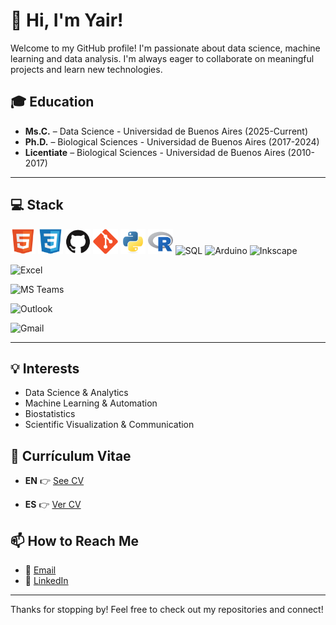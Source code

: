 # 👋 Hi, I'm Yair!
Welcome to my GitHub profile! I'm passionate about data science, machine learning and data analysis. I'm always eager to collaborate on meaningful projects and learn new technologies.

## 🎓 Education
- **Ms.C.** – Data Science - Universidad de Buenos Aires (2025-Current)
- **Ph.D.** – Biological Sciences - Universidad de Buenos Aires (2017-2024)
- **Licentiate** – Biological Sciences - Universidad de Buenos Aires (2010-2017)

---

## 💻 Stack
<p>
  <!-- HTML y CSS--> 
  <img src="https://raw.githubusercontent.com/devicons/devicon/master/icons/html5/html5-original.svg" alt="HTML5" title="HTML5" width="40" height="40" />
  <img src="https://raw.githubusercontent.com/devicons/devicon/master/icons/css3/css3-original.svg" alt="CSS3" title="CSS3"  width="40" height="40" />
  <!-- GitHub -->
  <img src="https://raw.githubusercontent.com/devicons/devicon/master/icons/github/github-original.svg" alt="GitHub" title="GitHub" width="40" height="40" />
  <!-- Git -->
  <img src="https://raw.githubusercontent.com/devicons/devicon/master/icons/git/git-original.svg" alt="Git" title="Git" width="40" height="40" />
  <!-- Python -->
  <img src="https://raw.githubusercontent.com/devicons/devicon/master/icons/python/python-original.svg" alt="Python" title="Python" width="40" height="40" />
  <!-- R -->
  <img src="https://raw.githubusercontent.com/devicons/devicon/master/icons/r/r-original.svg" alt="R" title="R" width="40" height="40" />
  <!-- SQL -->
  <img src="https://cdn.jsdelivr.net/gh/devicons/devicon@latest/icons/azuresqldatabase/azuresqldatabase-original.svg" alt="SQL" title="SQL" width="40" height="40" />
  <!-- Arduino-->
  <img src="https://cdn.jsdelivr.net/gh/devicons/devicon@latest/icons/arduino/arduino-original.svg" alt="Arduino" title="Arduino" width="40" height="40" />
  <!-- Inkscape -->
  <img src="https://cdn.jsdelivr.net/gh/devicons/devicon@latest/icons/inkscape/inkscape-original.svg" alt="Inkscape" title="Inkscape" width="40" height="40"/>

  <!-- Excel -->
  <img src="https://upload.wikimedia.org/wikipedia/commons/7/7f/Microsoft_Office_Excel_%282019%E2%80%93present%29.svg"
       alt="Excel" title="Microsoft Excel" width="40" height="40" />

  <!-- Teams -->
  <img src="https://upload.wikimedia.org/wikipedia/commons/4/4d/Microsoft_Office_Teams_%282018%E2%80%93present%29.svg"
       alt="MS Teams" title="Microsoft Teams" width="40" height="40" />

  <!-- Outlook -->
  <img src="https://upload.wikimedia.org/wikipedia/commons/4/4c/Microsoft_Office_Outlook_%282018%E2%80%93present%29.svg"
       alt="Outlook" title="Microsoft Outlook" width="40" height="40" />

  <!-- Gmail -->
  <img src="https://cdn-icons-png.flaticon.com/512/281/281769.png" alt="Gmail" title="Gmail" width="40" height="40" />

  
</p>


---

## 💡 Interests
- Data Science & Analytics
- Machine Learning & Automation
- Biostatistics
- Scientific Visualization & Communication


## 📄 Currículum Vitae

- **EN** 👉 [See CV](https://github.com/ybarnatan/ybarnatan/raw/main/CV_Yair_Barnatan_EN_Jul_2025.pdf)

- **ES** 👉 [Ver CV](https://github.com/ybarnatan/ybarnatan/raw/main/CV_Yair_Barnatan_ES_Jul_2025.pdf)



## 📫 How to Reach Me
- 📧 [Email](mailto:ybbarnatan@gmail.com)
- 💼 [LinkedIn](https://www.linkedin.com/in/yair-barnatan/)


---

Thanks for stopping by! Feel free to check out my repositories and connect!
